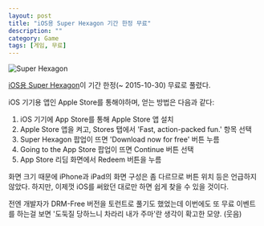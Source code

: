 ```yaml
---
layout: post
title: "iOS용 Super Hexagon 기간 한정 무료"
description: ""
category: Game
tags: [게임, 무료]
---
```


![Super Hexagon](http://a3.mzstatic.com/us/r30/Purple5/v4/24/59/88/245988bd-ab41-51dc-ddd2-94f1f1f8cf43/icon200x200.jpeg "Super Hexagon은 몰려드는 벽을 피하는 일종의 닷지 게임이다.")

[iOS용 Super Hexagon](https://itunes.apple.com/app/super-hexagon/id549027629)이 기간 한정(~ 2015-10-30) 무료로 풀렸다.

iOS 기기용 앱인 Apple Store를 통해야하며, 얻는 방법은 다음과 같다:

1. iOS 기기에 App Store를 통해 Apple Store 앱 설치
2. Apple Store 앱을 켜고, Stores 탭에서 'Fast, action-packed fun.' 항목 선택
3. Super Hexagon 팝업이 뜨면 'Download now for free' 버튼 누름
4. Going to the App Store 팝업이 뜨면 Continue 버튼 선택
5. App Store 리딤 화면에서 Redeem 버튼을 누름

화면 크기 때문에 iPhone과 iPad의 화면 구성은 좀 다르므로 버튼 위치 등은 언급하지 않았다.
하지만, 이제껏 iOS를 써왔던 대로만 하면 쉽게 찾을 수 있을 것이다.

전엔 개발자가 DRM-Free 버전을 토런트로 풀기도 했었는데
이번에도 또 무료 이벤트를 하는걸 보면
'도둑질 당하느니 차라리 내가 주마'란 생각이 확고한 모양. (웃음)
